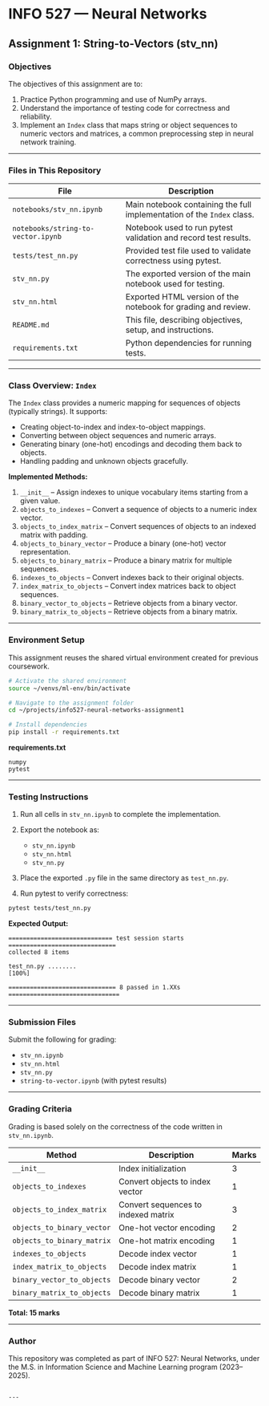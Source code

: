 # INFO 527 — Neural Networks  
## Assignment 1: String-to-Vectors (stv_nn)

### Objectives
The objectives of this assignment are to:
1. Practice Python programming and use of NumPy arrays.
2. Understand the importance of testing code for correctness and reliability.
3. Implement an `Index` class that maps string or object sequences to numeric vectors and matrices, a common preprocessing step in neural network training.

---

### Files in This Repository
| File | Description |
|------|--------------|
| `notebooks/stv_nn.ipynb` | Main notebook containing the full implementation of the `Index` class. |
| `notebooks/string-to-vector.ipynb` | Notebook used to run pytest validation and record test results. |
| `tests/test_nn.py` | Provided test file used to validate correctness using pytest. |
| `stv_nn.py` | The exported version of the main notebook used for testing. |
| `stv_nn.html` | Exported HTML version of the notebook for grading and review. |
| `README.md` | This file, describing objectives, setup, and instructions. |
| `requirements.txt` | Python dependencies for running tests. |

---

### Class Overview: `Index`
The `Index` class provides a numeric mapping for sequences of objects (typically strings). It supports:
- Creating object-to-index and index-to-object mappings.
- Converting between object sequences and numeric arrays.
- Generating binary (one-hot) encodings and decoding them back to objects.
- Handling padding and unknown objects gracefully.

**Implemented Methods:**
1. `__init__` – Assign indexes to unique vocabulary items starting from a given value.
2. `objects_to_indexes` – Convert a sequence of objects to a numeric index vector.
3. `objects_to_index_matrix` – Convert sequences of objects to an indexed matrix with padding.
4. `objects_to_binary_vector` – Produce a binary (one-hot) vector representation.
5. `objects_to_binary_matrix` – Produce a binary matrix for multiple sequences.
6. `indexes_to_objects` – Convert indexes back to their original objects.
7. `index_matrix_to_objects` – Convert index matrices back to object sequences.
8. `binary_vector_to_objects` – Retrieve objects from a binary vector.
9. `binary_matrix_to_objects` – Retrieve objects from a binary matrix.

---

### Environment Setup
This assignment reuses the shared virtual environment created for previous coursework.

```bash
# Activate the shared environment
source ~/venvs/ml-env/bin/activate

# Navigate to the assignment folder
cd ~/projects/info527-neural-networks-assignment1

# Install dependencies
pip install -r requirements.txt
````

**requirements.txt**

```
numpy
pytest
```

---

### Testing Instructions

1. Run all cells in `stv_nn.ipynb` to complete the implementation.
2. Export the notebook as:

   * `stv_nn.ipynb`
   * `stv_nn.html`
   * `stv_nn.py`
3. Place the exported `.py` file in the same directory as `test_nn.py`.
4. Run pytest to verify correctness:

```bash
pytest tests/test_nn.py
```

**Expected Output:**

```
============================= test session starts ==============================
collected 8 items

test_nn.py ........                                                      [100%]

============================== 8 passed in 1.XXs ===============================
```

---

### Submission Files

Submit the following for grading:

* `stv_nn.ipynb`
* `stv_nn.html`
* `stv_nn.py`
* `string-to-vector.ipynb` (with pytest results)

---

### Grading Criteria

Grading is based solely on the correctness of the code written in `stv_nn.ipynb`.

| Method                     | Description                         | Marks |
| -------------------------- | ----------------------------------- | ----- |
| `__init__`                 | Index initialization                | 3     |
| `objects_to_indexes`       | Convert objects to index vector     | 1     |
| `objects_to_index_matrix`  | Convert sequences to indexed matrix | 3     |
| `objects_to_binary_vector` | One-hot vector encoding             | 2     |
| `objects_to_binary_matrix` | One-hot matrix encoding             | 1     |
| `indexes_to_objects`       | Decode index vector                 | 1     |
| `index_matrix_to_objects`  | Decode index matrix                 | 1     |
| `binary_vector_to_objects` | Decode binary vector                | 2     |
| `binary_matrix_to_objects` | Decode binary matrix                | 1     |

**Total: 15 marks**

---

### Author

This repository was completed as part of INFO 527: Neural Networks, under the M.S. in Information Science and Machine Learning program (2023–2025).

```

---
